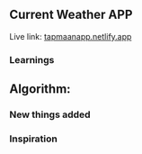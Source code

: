 ## Current Weather APP

Live link: <a href="tapmaanapp.netlify.app">tapmaanapp.netlify.app</a>

### Learnings

## Algorithm:


### New things added

### Inspiration






